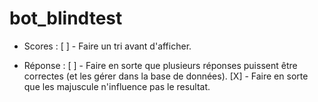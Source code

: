 # bot_blindtest


- Scores :
	[ ] - Faire un tri avant d'afficher.

- Réponse :
	[ ] - Faire en sorte que plusieurs réponses puissent être correctes (et les gérer dans la base de données).
	[X] - Faire en sorte que les majuscule n'influence pas le resultat.
